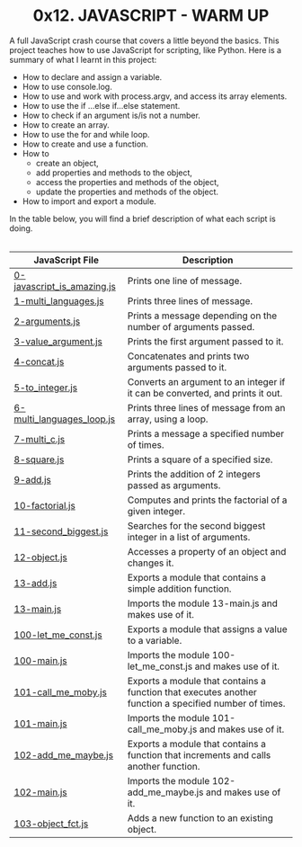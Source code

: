 <h1 align="center"><b>0x12. JAVASCRIPT - WARM UP</b></h1>

A full JavaScript crash course that covers a little beyond the basics. This project teaches how to use JavaScript for scripting, like Python. Here is a summary of what I learnt in this project:
<ul>
<li>How to declare and assign a variable.</li>
<li>How to use console.log.</li>
<li>How to use and work with process.argv, and access its array elements.</li>
<li>How to use the if ...else if...else statement.</li>
<li>How to check if an argument is/is not a number.</li>
<li>How to create an array.</li>
<li>How to use the for and while loop.</li>
<li>How to create and use a function.</li>
<li>How to 
<ul>
<li>create an object,</li>
<li>add properties and methods to the object,</li>
<li>access the properties and methods of the object,</li>
<li>update the properties and methods of the object.</li>
</ul></li>
<li>How to import and export a module.</li>
</ul>


In the table below, you will find a brief description of what each script is doing.
<br />
<br />


|JavaScript File| Description|
|--- |---|
|[0-javascript_is_amazing.js](https://github.com/GM-Samuelstein/alx-higher_level_programming/blob/master/0x12-javascript-warm_up/0-javascript_is_amazing.js)|Prints one line of message.|
|[1-multi_languages.js](https://github.com/GM-Samuelstein/alx-higher_level_programming/blob/master/0x12-javascript-warm_up/1-multi_languages.js)|Prints three lines of message.|
|[2-arguments.js](https://github.com/GM-Samuelstein/alx-higher_level_programming/blob/master/0x12-javascript-warm_up/2-arguments.js)|Prints a message depending on the number of arguments passed.|
|[3-value_argument.js](https://github.com/GM-Samuelstein/alx-higher_level_programming/blob/master/0x12-javascript-warm_up/3-value_argument.js)|Prints the first argument passed to it.|
|[4-concat.js](https://github.com/GM-Samuelstein/alx-higher_level_programming/blob/master/0x12-javascript-warm_up/4-concat.js)|Concatenates and prints two arguments passed to it.|
|[5-to_integer.js](https://github.com/GM-Samuelstein/alx-higher_level_programming/blob/master/0x12-javascript-warm_up/5-to_integer.js)|Converts an argument to an integer if it can be converted, and prints it out.|
|[6-multi_languages_loop.js](https://github.com/GM-Samuelstein/alx-higher_level_programming/blob/master/0x12-javascript-warm_up/6-multi_languages_loop.js)|Prints three lines of message from an array, using a loop.|
|[7-multi_c.js](https://github.com/GM-Samuelstein/alx-higher_level_programming/blob/master/0x12-javascript-warm_up/7-multi_c.js)|Prints a message a specified number of times.|
|[8-square.js](https://github.com/GM-Samuelstein/alx-higher_level_programming/blob/master/0x12-javascript-warm_up/8-square.js)|Prints a square of a specified size.|
|[9-add.js](https://github.com/GM-Samuelstein/alx-higher_level_programming/blob/master/0x12-javascript-warm_up/9-add.js)|Prints the addition of 2 integers passed as arguments.|
|[10-factorial.js](https://github.com/GM-Samuelstein/alx-higher_level_programming/blob/master/0x12-javascript-warm_up/10-factorial.js)|Computes and prints the factorial of a given integer.|
|[11-second_biggest.js](https://github.com/GM-Samuelstein/alx-higher_level_programming/blob/master/0x12-javascript-warm_up/11-second_biggest.js)|Searches for the second biggest integer in a list of arguments.|
|[12-object.js](https://github.com/GM-Samuelstein/alx-higher_level_programming/blob/master/0x12-javascript-warm_up/12-object.js)|Accesses a property of an object and changes it.|
|[13-add.js](https://github.com/GM-Samuelstein/alx-higher_level_programming/blob/master/0x12-javascript-warm_up/13-add.js)|Exports a module that contains a simple addition function.|
|[13-main.js](https://github.com/GM-Samuelstein/alx-higher_level_programming/blob/master/0x12-javascript-warm_up/13-main.js)|Imports the module 13-main.js and makes use of it.|
|[100-let_me_const.js](https://github.com/GM-Samuelstein/alx-higher_level_programming/blob/master/0x12-javascript-warm_up/100-let_me_const.js)|Exports a module that assigns a value to a variable.|
|[100-main.js](https://github.com/GM-Samuelstein/alx-higher_level_programming/blob/master/0x12-javascript-warm_up/100-main.js)|Imports the module 100-let_me_const.js and makes use of it.|
|[101-call_me_moby.js](https://github.com/GM-Samuelstein/alx-higher_level_programming/blob/master/0x12-javascript-warm_up/101-call_me_moby.js)|Exports a module that contains a function that executes another function a specified number of times.|
|[101-main.js](https://github.com/GM-Samuelstein/alx-higher_level_programming/blob/master/0x12-javascript-warm_up/101-main.js)|Imports the module 101-call_me_moby.js and makes use of it.|
|[102-add_me_maybe.js](https://github.com/GM-Samuelstein/alx-higher_level_programming/blob/master/0x12-javascript-warm_up/102-add_me_maybe.js)|Exports a module that contains a function that increments and calls another function.|
|[102-main.js](https://github.com/GM-Samuelstein/alx-higher_level_programming/blob/master/0x12-javascript-warm_up/102-main.js)|Imports the module 102-add_me_maybe.js and makes use of it.|
|[103-object_fct.js](https://github.com/GM-Samuelstein/alx-higher_level_programming/blob/master/0x12-javascript-warm_up/103-object_fct.js)|Adds a new function to an existing object.|
